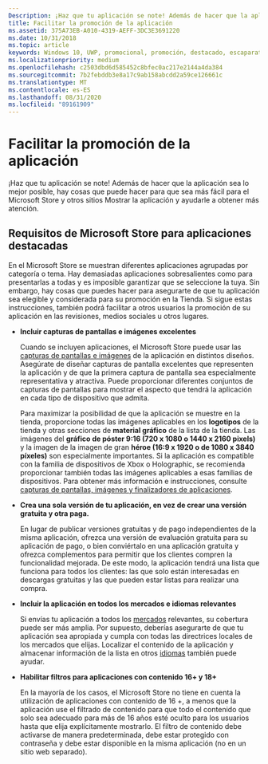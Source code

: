 ```yaml
---
Description: ¡Haz que tu aplicación se note! Además de hacer que la aplicación sea lo mejor posible, hay cosas que puede hacer para que sea más fácil para el Microsoft Store y otros sitios Mostrar la aplicación y ayudarle a obtener más atención.
title: Facilitar la promoción de la aplicación
ms.assetid: 375A73EB-A010-4319-AEFF-3DC3E3691220
ms.date: 10/31/2018
ms.topic: article
keywords: Windows 10, UWP, promocional, promoción, destacado, escaparate, tienda
ms.localizationpriority: medium
ms.openlocfilehash: c2503dbd6d585452c8bfec0ac217e2144a4da384
ms.sourcegitcommit: 7b2febddb3e8a17c9ab158abcdd2a59ce126661c
ms.translationtype: MT
ms.contentlocale: es-ES
ms.lasthandoff: 08/31/2020
ms.locfileid: "89161909"
---
```

# <a name="make-your-app-easier-to-promote"></a>Facilitar la promoción de la aplicación


¡Haz que tu aplicación se note! Además de hacer que la aplicación sea lo mejor posible, hay cosas que puede hacer para que sea más fácil para el Microsoft Store y otros sitios Mostrar la aplicación y ayudarle a obtener más atención.


## <a name="microsoft-store-requirements-for-featured-apps"></a>Requisitos de Microsoft Store para aplicaciones destacadas

En el Microsoft Store se muestran diferentes aplicaciones agrupadas por categoría o tema. Hay demasiadas aplicaciones sobresalientes como para presentarlas a todas y es imposible garantizar que se seleccione la tuya. Sin embargo, hay cosas que puedes hacer para asegurarte de que tu aplicación sea elegible y considerada para su promoción en la Tienda. Si sigue estas instrucciones, también podrá facilitar a otros usuarios la promoción de su aplicación en las revisiones, medios sociales u otros lugares.

-   **Incluir capturas de pantallas e imágenes excelentes**

    Cuando se incluyen aplicaciones, el Microsoft Store puede usar las [capturas de pantallas e imágenes](app-screenshots-and-images.md) de la aplicación en distintos diseños. Asegúrate de diseñar capturas de pantalla excelentes que representen la aplicación y de que la primera captura de pantalla sea especialmente representativa y atractiva. Puede proporcionar diferentes conjuntos de capturas de pantallas para mostrar el aspecto que tendrá la aplicación en cada tipo de dispositivo que admita.

    Para maximizar la posibilidad de que la aplicación se muestre en la tienda, proporcione todas las imágenes aplicables en los **logotipos** de la tienda y otras secciones de **material gráfico** de la lista de la tienda. Las imágenes del **gráfico de póster 9:16 (720 x 1080 o 1440 x 2160 pixels)** y la imagen de la imagen de gran **héroe (16:9 x 1920 o de 1080 x 3840 píxeles)** son especialmente importantes. Si la aplicación es compatible con la familia de dispositivos de Xbox o Holographic, se recomienda proporcionar también todas las imágenes aplicables a esas familias de dispositivos. Para obtener más información e instrucciones, consulte [capturas de pantallas, imágenes y finalizadores de aplicaciones](app-screenshots-and-images.md).

-   **Crea una sola versión de tu aplicación, en vez de crear una versión gratuita y otra paga.**

    En lugar de publicar versiones gratuitas y de pago independientes de la misma aplicación, ofrezca una versión de evaluación gratuita para su aplicación de pago, o bien conviértalo en una aplicación gratuita y ofrezca complementos para permitir que los clientes compren la funcionalidad mejorada. De este modo, la aplicación tendrá una lista que funciona para todos los clientes: las que solo están interesadas en descargas gratuitas y las que pueden estar listas para realizar una compra.

-   **Incluir la aplicación en todos los mercados e idiomas relevantes**

    Si envías tu aplicación a todos los [mercados](./define-market-selection.md) relevantes, su cobertura puede ser más amplia. Por supuesto, deberías asegurarte de que tu aplicación sea apropiada y cumpla con todas las directrices locales de los mercados que elijas. Localizar el contenido de la aplicación y almacenar información de la lista en otros [idiomas](supported-languages.md) también puede ayudar.

-   **Habilitar filtros para aplicaciones con contenido 16+ y 18+**

    En la mayoría de los casos, el Microsoft Store no tiene en cuenta la utilización de aplicaciones con contenido de 16 +, a menos que la aplicación use el filtrado de contenido para que todo el contenido que solo sea adecuado para más de 16 años esté oculto para los usuarios hasta que elija explícitamente mostrarlo. El filtro de contenido debe activarse de manera predeterminada, debe estar protegido con contraseña y debe estar disponible en la misma aplicación (no en un sitio web separado).



 